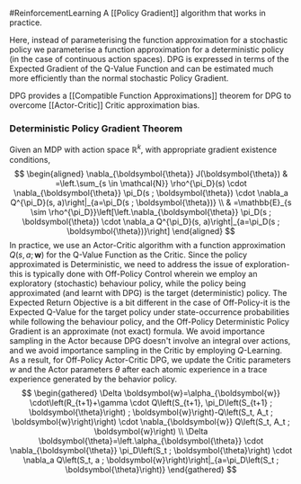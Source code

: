 #ReinforcementLearning 
A [[Policy Gradient]] algorithm that works in practice.

Here, instead of parameterising the function approximation for a stochastic policy we parameterise a function approximation for a deterministic policy (in the case of continuous action spaces). DPG is expressed in terms of the Expected Gradient of the Q-Value Function and can be estimated much more efficiently than the normal stochastic Policy Gradient. 

DPG provides a [[Compatible Function Approximations]] theorem for DPG to overcome [[Actor-Critic]] Critic approximation bias. 


### Deterministic Policy Gradient Theorem
Given an MDP with action space $\mathbb{R}^k$, with appropriate gradient existence conditions,
$$
\begin{aligned}
\nabla_{\boldsymbol{\theta}} J(\boldsymbol{\theta}) & =\left.\sum_{s \in \mathcal{N}} \rho^{\pi_D}(s) \cdot \nabla_{\boldsymbol{\theta}} \pi_D(s ; \boldsymbol{\theta}) \cdot \nabla_a Q^{\pi_D}(s, a)\right|_{a=\pi_D(s ; \boldsymbol{\theta})} \\
& =\mathbb{E}_{s \sim \rho^{\pi_D}}\left[\left.\nabla_{\boldsymbol{\theta}} \pi_D(s ; \boldsymbol{\theta}) \cdot \nabla_a Q^{\pi_D}(s, a)\right|_{a=\pi_D(s ; \boldsymbol{\theta})}\right]
\end{aligned}
$$
In practice, we use an Actor-Critic algorithm with a function approximation $Q(s, a ; \boldsymbol{w})$ for the Q-Value Function as the Critic. Since the policy approximated is Deterministic, we need to address the issue of exploration-this is typically done with Off-Policy Control wherein we employ an exploratory (stochastic) behaviour policy, while the policy being approximated (and learnt with DPG) is the target (deterministic) policy. The Expected Return Objective is a bit different in the case of Off-Policy-it is the Expected Q-Value for the target policy under state-occurrence probabilities while following the behaviour policy, and the Off-Policy Deterministic Policy Gradient is an approximate (not exact) formula. We avoid importance sampling in the Actor because DPG doesn't involve an integral over actions, and we avoid importance sampling in the Critic by employing $Q$-Learning. As a result, for Off-Policy Actor-Critic DPG, we update the Critic parameters $w$ and the Actor parameters $\theta$ after each atomic experience in a trace experience generated by the behavior policy.
$$
\begin{gathered}
\Delta \boldsymbol{w}=\alpha_{\boldsymbol{w}} \cdot\left(R_{t+1}+\gamma \cdot Q\left(S_{t+1}, \pi_D\left(S_{t+1} ; \boldsymbol{\theta}\right) ; \boldsymbol{w}\right)-Q\left(S_t, A_t ; \boldsymbol{w}\right)\right) \cdot \nabla_{\boldsymbol{w}} Q\left(S_t, A_t ; \boldsymbol{w}\right) \\
\Delta \boldsymbol{\theta}=\left.\alpha_{\boldsymbol{\theta}} \cdot \nabla_{\boldsymbol{\theta}} \pi_D\left(S_t ; \boldsymbol{\theta}\right) \cdot \nabla_a Q\left(S_t, a ; \boldsymbol{w}\right)\right|_{a=\pi_D\left(S_t ; \boldsymbol{\theta}\right)}
\end{gathered}
$$